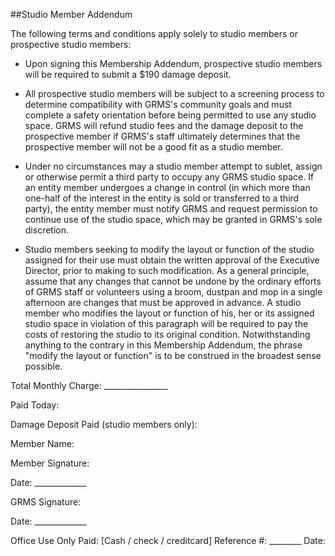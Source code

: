 ##Studio Member Addendum

The following terms and conditions apply solely to studio members or prospective studio members: 

* Upon signing this Membership Addendum, prospective studio members will be required to submit a $190 damage deposit. 

* All prospective studio members will be subject to a screening process to determine compatibility with GRMS's community goals and must complete a safety orientation before being permitted to use any studio space. GRMS will refund studio fees and the damage deposit to the prospective member if GRMS's staff ultimately determines that the prospective member will not be a good fit as a studio member. 

* Under no circumstances may a studio member attempt to sublet, assign or otherwise permit a third party to occupy any GRMS studio space. If an entity member undergoes a change in control (in which more than one-half of the interest in the entity is sold or transferred to a third party), the entity member must notify GRMS and request permission to continue use of the studio space, which may be granted in GRMS's sole discretion.
 
* Studio members seeking to modify the layout or function of the studio assigned for their use must obtain the written approval of the Executive Director, prior to making to such modification. As a general principle, assume that any changes that cannot be undone by the ordinary efforts of GRMS staff or volunteers using a broom, dustpan and mop in a single afternoon are changes that must be approved in advance. A studio member who modifies the layout or function of his, her or its assigned studio space in violation of this paragraph will be required to pay the costs of restoring the studio to its original condition. Notwithstanding anything to the contrary in this Membership Addendum, the phrase "modify the layout or function" is to be construed in the broadest sense possible. 

Total Monthly Charge: ________________

Paid Today:

Damage Deposit Paid (studio members only):

Member Name:

Member Signature:

Date: _____________

GRMS Signature:

Date: _____________ 

Office Use Only Paid: [Cash / check / creditcard] Reference #: ________ Date:


